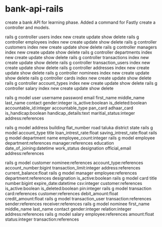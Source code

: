 # bank-api-rails
create a bank API for learning phase.
Added a command for Fastly create a controller and models.

rails g controller users index new create update show delete
rails g controller employees index new create update show delete
rails g controller customers index new create update show delete
rails g controller managers index new create update show delete
rails g controller departments index new create update show delete
rails g controller transactions index new create update show delete
rails g controller transaction_users index new create update show delete
rails g controller addresses index new create update show delete
rails g controller nominees index new create update show delete
rails g controller cards index new create update show delete
rails g controller account_types index new create update show delete
rails g controller salary index new create update show delete

rails g model user username password email first_name middle_name last_name contact gender:integer is_active:boolean is_deleted:boolean accountable_id:integer accountable_type pan_card adhaar_card is_handicap:boolean handicap_details:text maritial_status:integer address:references

rails g model address building flat_number road taluka district state
rails g model account_type title loan_intrest_rate:float saving_intrest_rate:float
rails g model department name employee_count:integer
rails g model employee  department:references manager:references education date_of_joining:datetime work_status designation official_email address:references

rails g model customer nominee:references account_type:references account_number:bigint transaction_limit:integer address:references current_balance:float
rails g model manager employee:references department:references designation is_active:boolean
rails g model card title number:bigint expire_date:datetime csv:integer customer:references is_active:boolean is_deleted:boolean pin:integer
rails g model transaction card:references customer:references debit_amount:float credit_amount:float
rails g model transaction_user transaction:references sender:references receiver:references
rails g model nominee first_name middle_name last_name contact gender:integer relation:integer address:references
rails g model salary employee:references amount:float status:integer transaction:references
